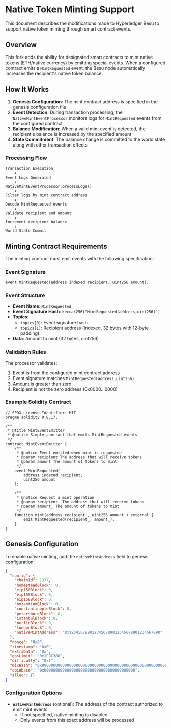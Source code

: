 # Native Token Minting Support

This document describes the modifications made to Hyperledger Besu to support native token minting through smart contract events.

## Overview

This fork adds the ability for designated smart contracts to mint native tokens (ETH/native currency) by emitting special events. When a configured contract emits a `MintRequested` event, the Besu node automatically increases the recipient's native token balance.

## How It Works

1. **Genesis Configuration**: The mint contract address is specified in the genesis configuration file
2. **Event Detection**: During transaction processing, the `NativeMintEventProcessor` monitors logs for `MintRequested` events from the configured contract
3. **Balance Modification**: When a valid mint event is detected, the recipient's balance is increased by the specified amount
4. **State Commitment**: The balance change is committed to the world state along with other transaction effects

### Processing Flow

```
Transaction Execution
    ↓
Event Logs Generated
    ↓
NativeMintEventProcessor.processLogs()
    ↓
Filter logs by mint contract address
    ↓
Decode MintRequested events
    ↓
Validate recipient and amount
    ↓
Increment recipient balance
    ↓
World State Commit
```

## Minting Contract Requirements

The minting contract must emit events with the following specification:

### Event Signature

```solidity
event MintRequested(address indexed recipient, uint256 amount);
```

### Event Structure

- **Event Name**: `MintRequested`
- **Event Signature Hash**: `keccak256("MintRequested(address,uint256)")`
- **Topics**:
  - `topics[0]`: Event signature hash
  - `topics[1]`: Recipient address (indexed, 32 bytes with 12-byte padding)
- **Data**: Amount to mint (32 bytes, uint256)

### Validation Rules

The processor validates:
1. Event is from the configured mint contract address
2. Event signature matches `MintRequested(address,uint256)`
3. Amount is greater than zero
4. Recipient is not the zero address (0x0000...0000)

### Example Solidity Contract

```solidity
// SPDX-License-Identifier: MIT
pragma solidity 0.8.17;

/**
 * @title MintEventEmitter
 * @notice Simple contract that emits MintRequested events
 */
contract MintEventEmitter {
    /**
     * @notice Event emitted when mint is requested
     * @param recipient The address that will receive tokens
     * @param amount The amount of tokens to mint
     */
    event MintRequested(
        address indexed recipient,
        uint256 amount
    );

    /**
     * @notice Request a mint operation
     * @param recipient_ The address that will receive tokens
     * @param amount_ The amount of tokens to mint
     */
    function mint(address recipient_, uint256 amount_) external {
        emit MintRequested(recipient_, amount_);
    }
}
```

## Genesis Configuration

To enable native minting, add the `nativeMintAddress` field to genesis configuration:

```json
{
  "config": {
    "chainId": 1337,
    "homesteadBlock": 0,
    "eip150Block": 0,
    "eip155Block": 0,
    "eip158Block": 0,
    "byzantiumBlock": 0,
    "constantinopleBlock": 0,
    "petersburgBlock": 0,
    "istanbulBlock": 0,
    "berlinBlock": 0,
    "londonBlock": 0,
    "nativeMintAddress": "0x1234567890123456789012345678901234567890"
  },
  "nonce": "0x0",
  "timestamp": "0x0",
  "extraData": "0x",
  "gasLimit": "0x1C9C380",
  "difficulty": "0x1",
  "mixHash": "0x0000000000000000000000000000000000000000000000000000000000000000",
  "coinbase": "0x0000000000000000000000000000000000000000",
  "alloc": {}
}
```

### Configuration Options

- **`nativeMintAddress`** (optional): The address of the contract authorized to emit mint events
  - If not specified, native minting is disabled
  - Only events from this exact address will be processed
